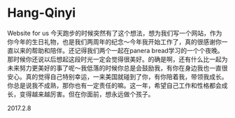 # Hang-Qinyi
Website for us
今天跑步的时候突然有了这个想法，想为我们写一个网站，作为你今年的生日礼物，也是我们两周年的纪念～今年我开始工作了，真的很感谢你一直以来的帮助和陪伴。还记得我们两个一起在panera bread学习的一个个夜晚。那时候你还说以后想起这段时光一定会觉得很美好。的确是啊，还有什么比一起为未来努力更美好的事了呢～我低落的时候你总是会鼓励我，有你在身边我也一直很安心。真的觉得自己特别幸运，一来美国就碰到了你，有你陪着我，带领我成长。你总是说我不成熟，那你也有一定责任的嘛。这一年，希望自己工作和性格都会成长，变得越来越厉害。但在你面前，想永远做个孩子。


2017.2.8

